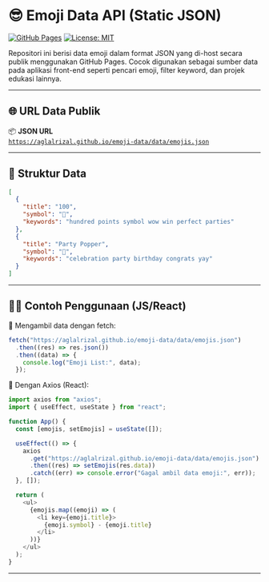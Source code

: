 # 😎 Emoji Data API (Static JSON)

[![GitHub Pages](https://img.shields.io/badge/GitHub-Pages-green?style=flat-square&logo=github)](https://aglalrizal.github.io/emoji-data/data/emojis.json)
[![License: MIT](https://img.shields.io/badge/License-MIT-yellow.svg?style=flat-square)](https://opensource.org/licenses/MIT)

Repositori ini berisi data emoji dalam format JSON yang di-host secara publik menggunakan GitHub Pages. Cocok digunakan sebagai sumber data pada aplikasi front-end seperti pencari emoji, filter keyword, dan projek edukasi lainnya.

---

## 🌐 URL Data Publik

📦 **JSON URL**  
[`https://aglalrizal.github.io/emoji-data/data/emojis.json`](https://aglalrizal.github.io/emoji-data/data/emojis.json)

---

## 🧱 Struktur Data

```json
[
  {
    "title": "100",
    "symbol": "💯",
    "keywords": "hundred points symbol wow win perfect parties"
  },
  {
    "title": "Party Popper",
    "symbol": "🎉",
    "keywords": "celebration party birthday congrats yay"
  }
]
```

---

## 🧑‍💻 Contoh Penggunaan (JS/React)

🔹 Mengambil data dengan fetch:

```js
fetch("https://aglalrizal.github.io/emoji-data/data/emojis.json")
  .then((res) => res.json())
  .then((data) => {
    console.log("Emoji List:", data);
  });
```

🔹 Dengan Axios (React):

```js
import axios from "axios";
import { useEffect, useState } from "react";

function App() {
  const [emojis, setEmojis] = useState([]);

  useEffect(() => {
    axios
      .get("https://aglalrizal.github.io/emoji-data/data/emojis.json")
      .then((res) => setEmojis(res.data))
      .catch((err) => console.error("Gagal ambil data emoji:", err));
  }, []);

  return (
    <ul>
      {emojis.map((emoji) => (
        <li key={emoji.title}>
          {emoji.symbol} - {emoji.title}
        </li>
      ))}
    </ul>
  );
}
```
---
